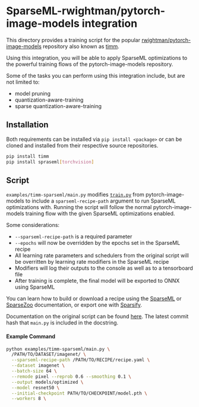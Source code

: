 <!--
Copyright (c) 2021 - present / Neuralmagic, Inc. All Rights Reserved.

Licensed under the Apache License, Version 2.0 (the "License");
you may not use this file except in compliance with the License.
You may obtain a copy of the License at

   http://www.apache.org/licenses/LICENSE-2.0

Unless required by applicable law or agreed to in writing,
software distributed under the License is distributed on an "AS IS" BASIS,
WITHOUT WARRANTIES OR CONDITIONS OF ANY KIND, either express or implied.
See the License for the specific language governing permissions and
limitations under the License.
-->

# SparseML-rwightman/pytorch-image-models integration
This directory provides a training script for the popular
[rwightman/pytorch-image-models](https://github.com/rwightman/pytorch-image-models)
repository also known as [timm](https://pypi.org/project/timm/).

Using this integration, you will be able to apply SparseML optimizations
to the powerful training flows of the pytorch-image-models repository.

Some of the tasks you can perform using this integration include, but are not limited to:
* model pruning
* quantization-aware-training
* sparse quantization-aware-training

## Installation
Both requirements can be installed via `pip install <package>` or can be cloned
and installed from their respective source repositories.

```bash
pip install timm
pip install spraseml[torchvision]
```


## Script
`examples/timm-sparseml/main.py` modifies
[`train.py`](https://github.com/rwightman/pytorch-image-models/blob/master/train.py)
from pytorch-image-models to include a `sparseml-recipe-path` argument
to run SparseML optimizations with.  Running the script will
follow the normal pytorch-image-models training flow with the given
SparseML optimizations enabled.

Some considerations:

* `--sparseml-recipe-path` is a required parameter
* `--epochs` will now be overridden by the epochs set in the SparseML recipe
* All learning rate parameters and schedulers from the original script will be overritten by learning rate modifiers in the SparseML recipe
* Modifiers will log their outputs to the console as well as to a tensorboard file
* After training is complete, the final model will be exported to ONNX using SparseML

You can learn how to build or download a recipe using the
[SparseML](https://github.com/neuralmagic/sparseml)
or [SparseZoo](https://github.com/neuralmagic/sparsezoo)
documentation, or export one with [Sparsify](https://github.com/neuralmagic/sparsify).

Documentation on the original script can be found
[here](https://rwightman.github.io/pytorch-image-models/scripts/).
The latest commit hash that `main.py` is included in the docstring.


#### Example Command
```bash
python examples/timm-sparseml/main.py \
  /PATH/TO/DATASET/imagenet/ \
  --sparseml-recipe-path /PATH/TO/RECIPE/recipe.yaml \
  --dataset imagenet \
  --batch-size 64 \
  --remode pixel --reprob 0.6 --smoothing 0.1 \
  --output models/optimized \
  --model resnet50 \
  --initial-checkpoint PATH/TO/CHECKPOINT/model.pth \
  --workers 8 \
```  
